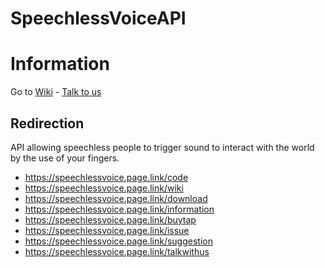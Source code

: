 # SpeechlessVoiceAPI
# Information
Go to [Wiki](https://github.com/SpeechlessVoice/SpeechlessVoiceAPI/wiki) - [Talk to us](https://speechlessvoice.page.link/talkwithus)

## Redirection
API allowing speechless people to trigger sound to interact with the world by the use of your fingers.

- https://speechlessvoice.page.link/code
- https://speechlessvoice.page.link/wiki
- https://speechlessvoice.page.link/download
- https://speechlessvoice.page.link/information
- https://speechlessvoice.page.link/buytap
- https://speechlessvoice.page.link/issue
- https://speechlessvoice.page.link/suggestion
- https://speechlessvoice.page.link/talkwithus
